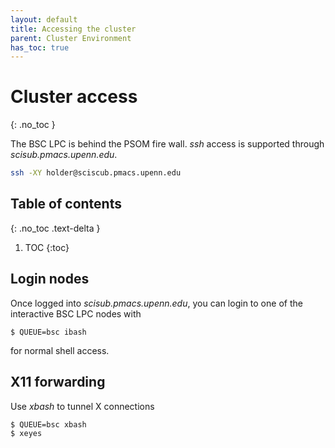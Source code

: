 ```yaml
---
layout: default
title: Accessing the cluster
parent: Cluster Environment
has_toc: true
---
```


# Cluster access 
{: .no_toc }

The BSC LPC is behind the PSOM fire wall.
*ssh* access is supported through *scisub.pmacs.upenn.edu*.

```bash
ssh -XY holder@sciscub.pmacs.upenn.edu
```


## Table of contents
{: .no_toc .text-delta }

1. TOC
{:toc}

## Login nodes

Once logged into *scisub.pmacs.upenn.edu*, you can login to one of the interactive BSC LPC nodes with

```
$ QUEUE=bsc ibash
```
for normal shell access.

## X11 forwarding

Use *xbash* to tunnel X connections

```
$ QUEUE=bsc xbash
$ xeyes
```
